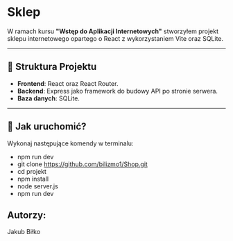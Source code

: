 # Sklep

W ramach kursu **"Wstęp do Aplikacji Internetowych"** stworzyłem projekt  sklepu internetowego opartego o React z wykorzystaniem Vite oraz SQLite. 

---

## 📂 Struktura Projektu

- **Frontend**: React oraz React Router.
- **Backend**: Express jako framework do budowy API po stronie serwera.
- **Baza danych**: SQLite.

---

## 🚀 Jak uruchomić?

Wykonaj następujące komendy w terminalu:
- npm run dev
- git clone https://github.com/bilizmo1/Shop.git
- cd projekt
- npm install
- node server.js
- npm run dev

## Autorzy:

Jakub Biłko




